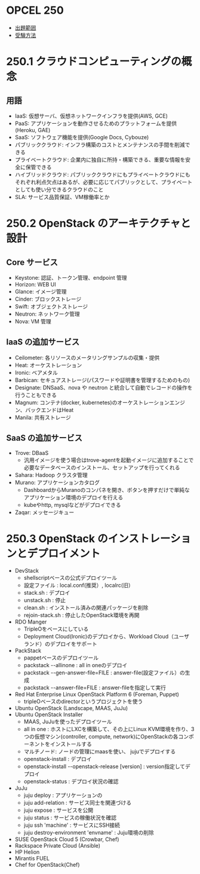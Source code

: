 # OPCEL 250

* [出題範囲](https://opcel.org/examarea)
* [受験方法](https://opcel.org/registration)


# 250.1 クラウドコンピューティングの概念
## 用語
* IaaS: 仮想サーバ、仮想ネットワークインフラを提供(AWS, GCE)
* PaaS: アプリケーションを動作させるためのプラットフォームを提供(Heroku, GAE)
* SaaS: ソフトウェア機能を提供(Google Docs, Cybouze)
* パブリッククラウド: インフラ構築のコストとメンテナンスの手間を削減できる
* プライベートクラウド: 企業内に独自に所持・構築できる、重要な情報を安全に保管できる
* ハイブリッドクラウド: パブリッククラウドにもプライベートクラウドにもそれぞれ利点欠点はあるが、必要に応じてパブリックとして、プライベートとしても使い分できるクラウドのこと
* SLA: サービス品質保証、VM稼働率とか


# 250.2 OpenStack のアーキテクチャと設計
## Core サービス
* Keystone: 認証、トークン管理、endpoint 管理
* Horizon: WEB UI
* Glance: イメージ管理
* Cinder: ブロックストレージ
* Swift: オブジェクトストレージ
* Neutron: ネットワーク管理
* Nova: VM 管理

## IaaS の追加サービス
* Ceilometer: 各リソースのメータリングサンプルの収集・提供
* Heat: オーケストレーション
* Ironic: ベアメタル
* Barbican: セキュアストレージ(パスワードや証明書を管理するためのもの)
* Designate: DNSaaS、nova や neutron と統合して自動でレコードの操作を行うこともできる
* Magnum: コンテナ(docker, kubernetes)のオーケストレーションエンジン、バックエンドはHeat
* Manila: 共有ストレージ

## SaaS の追加サービス
* Trove: DBaaS
    * 汎用イメージを使う場合はtrove-agentを起動イメージに追加することで必要なデータベースのインストール、セットアップを行ってくれる
* Sahara: Hadoop クラスタ管理
* Murano: アプリケーションカタログ
    * DashboardからMuranoのコンパネを開き、ボタンを押すだけで単純なアプリケーション環境のデプロイを行える
    * kubeやhttp, mysqlなどがデプロイできる
* Zaqar: メッセージキュー


# 250.3 OpenStack のインストレーションとデプロイメント
* DevStack
    * shellscriptベースの公式デプロイツール
    * 設定ファイル    : local.conf(推奨）, localrc(旧）
    * stack.sh        : デプロイ
    * unstack.sh      : 停止
    * clean.sh        : インストール済みの関連パッケージを削除
    * rejoin-stack.sh : 停止したOpenStack環境を再開
* RDO Manger
    * TripleOをベースにしている
    * Deployment Cloud(Ironic)のデプロイから、Workload Cloud（ユーザランド）のデプロイをサポート
* PackStack
    * pappetベースのデプロイツール
    * packstack --allinone             : all in oneのデプロイ
    * packstack --gen-answer-file=FILE : answer-file(設定ファイル）の生成
    * packstack --answer-file=FILE     : answer-fileを指定して実行
* Red Hat Enterprise Linux OpenStack Platform 6 (Foreman, Puppet)
    * tripleOベースのdirectorというプロジェクトを使う
* Ubuntu OpenStack (Landscape, MAAS, JuJu)
* Ubuntu OpenStack Installer
    * MAAS, JuJuを使ったデプロイツール
    * all in one  : ホストにLXCを構築して、その上にLinux KVM環境を作り、3つの仮想マシン(controller, compute, network)にOpenStackの各コンポーネントをインストールする
    * マルチノード: ノードの管理にmaasを使い、 jujuでデプロイする
    * openstack-install : デプロイ
    * openstack-install --openstack-release [version] : version指定してデプロイ
    * openstack-status  : デプロイ状況の確認
* JuJu
    * juju deploy                         : アプリケーションの
    * juju add-relation                   : サービス同士を関連づける
    * juju expose                         : サービスを公開
    * juju status                         : サービスの稼働状況を確認
    * juju ssh 'machine'                  : サービスにSSH接続
    * juju destroy-environment 'envname'  : Juju環境の削除
* SUSE OpenStack Cloud 5 (Crowbar, Chef)
* Rackspace Private Cloud (Ansible)
* HP Helion
* Mirantis FUEL
* Chef for OpenStack(Chef)
